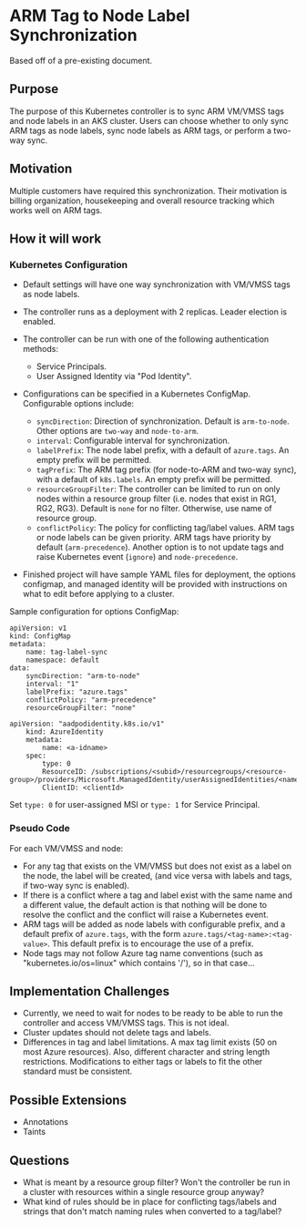# ARM Tag to Node Label Synchronization

Based off of a pre-existing document.

## Purpose

The purpose of this Kubernetes controller is to sync ARM VM/VMSS tags and node labels in an AKS cluster.
Users can choose whether to only sync ARM tags as node labels, sync node labels as ARM tags,
or perform a two-way sync.

## Motivation

Multiple customers have required this synchronization.
Their motivation is billing organization, housekeeping and overall resource tracking which works well on ARM tags.

## How it will work

### Kubernetes Configuration

- Default settings will have one way synchronization with VM/VMSS tags as node labels.

- The controller runs as a deployment with 2 replicas. Leader election is enabled.

- The controller can be run with one of the following authentication methods:
    - Service Principals.
    - User Assigned Identity via "Pod Identity".

- Configurations can be specified in a Kubernetes ConfigMap. Configurable options include:
    - `syncDirection`: Direction of synchronization. Default is `arm-to-node`. Other options are `two-way` and `node-to-arm`.
    - `interval`: Configurable interval for synchronization.
    - `labelPrefix`: The node label prefix, with a default of `azure.tags`. An empty prefix will be permitted.
    - `tagPrefix`: The ARM tag prefix (for node-to-ARM and two-way sync), with a default of `k8s.labels`. An empty prefix will be permitted.
    - `resourceGroupFilter`: The controller can be limited to run on only nodes within a resource group filter (i.e. nodes that exist in RG1, RG2, RG3). Default is `none` for no filter. Otherwise, use name of resource group.
    - `conflictPolicy`: The policy for conflicting tag/label values. ARM tags or node labels can be given priority. ARM tags have priority by default (`arm-precedence`). Another option is to not update tags and raise Kubernetes event (`ignore`) and `node-precedence`. 

- Finished project will have sample YAML files for deployment, the options configmap, and managed identity will be provided with instructions on what to edit before applying to a cluster.

Sample configuration for options ConfigMap:

```
apiVersion: v1
kind: ConfigMap
metadata:
    name: tag-label-sync
    namespace: default
data:
    syncDirection: "arm-to-node"
    interval: "1"
    labelPrefix: "azure.tags"
    conflictPolicy: "arm-precedence"
    resourceGroupFilter: "none"
```

```
apiVersion: "aadpodidentity.k8s.io/v1"
    kind: AzureIdentity
    metadata:
        name: <a-idname> 
    spec:
        type: 0
        ResourceID: /subscriptions/<subid>/resourcegroups/<resource-group>/providers/Microsoft.ManagedIdentity/userAssignedIdentities/<name>
        ClientID: <clientId>
```
Set `type: 0` for user-assigned MSI or `type: 1` for Service Principal.

### Pseudo Code

For each VM/VMSS and node:
- For any tag that exists on the VM/VMSS but does not exist as a label on the node, the label will be created, (and vice versa with labels and tags, if two-way sync is enabled).
- If there is a conflict where a tag and label exist with the same name and a different value,
      the default action is that nothing will be done to resolve the conflict and the conflict will raise a Kubernetes
      event.
- ARM tags will be added as node labels with configurable prefix, and a default prefix of `azure.tags`, with the form 
    `azure.tags/<tag-name>:<tag-value>`. This default prefix is to encourage the use of a prefix.
- Node tags may not follow Azure tag name conventions (such as "kubernetes.io/os=linux" which contains '/'),
    so in that case...

## Implementation Challenges

- Currently, we need to wait for nodes to be ready to be able to run the controller and access VM/VMSS tags. This is not ideal.
- Cluster updates should not delete tags and labels.
- Differences in tag and label limitations. A max tag limit exists (50 on most Azure resources). Also, different character and string length restrictions. Modifications to either tags or labels to fit the other standard must be consistent.

## Possible Extensions

- Annotations
- Taints

## Questions

- What is meant by a resource group filter? Won't the controller be run in a cluster with resources within a single resource group anyway?
- What kind of rules should be in place for conflicting tags/labels and strings that don't match naming rules when converted to a tag/label?
